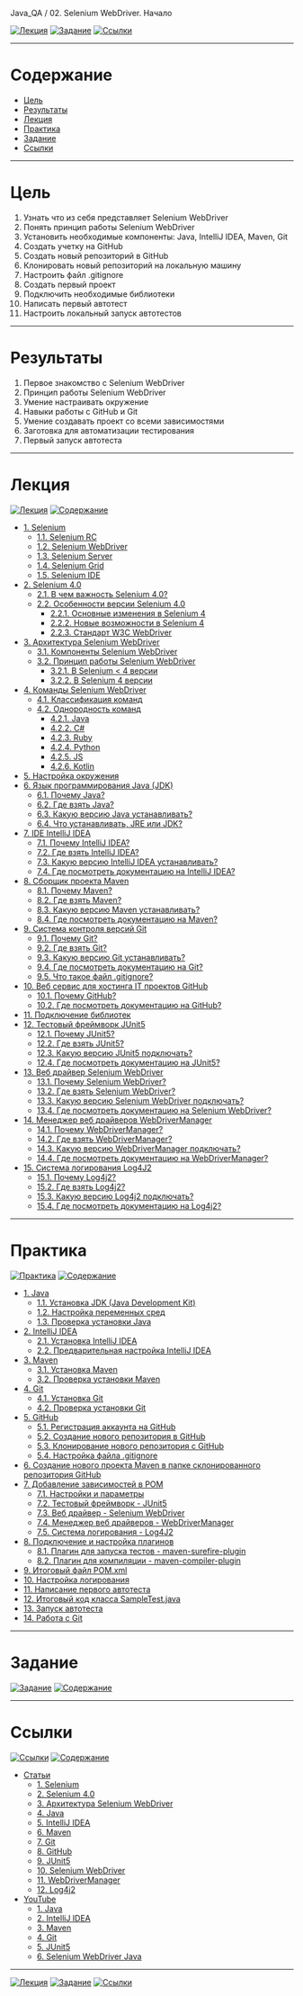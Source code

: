 Java_QA / 02. Selenium WebDriver. Начало

[![Лекция](https://img.shields.io/badge/-Лекция-ee99ff)](1.%20Лекция.md)
[![Задание](https://img.shields.io/badge/-Задание-99ffee)](2.%20Задание.md)
[![Ссылки](https://img.shields.io/badge/-Ссылки-ffee99)](3.%20Ссылки.md)

***

# Содержание

* [Цель](#цель)
* [Результаты](#результаты)
* [Лекция](#лекция)
* [Практика](#практика)
* [Задание](#задание)
* [Ссылки](#ссылки)

***

# Цель

1. Узнать что из себя представляет Selenium WebDriver
2. Понять принцип работы Selenium WebDriver
3. Установить необходимые компоненты: Java, IntelliJ IDEA, Maven, Git
4. Создать учетку на GitHub
5. Создать новый репозиторий в GitHub
6. Клонировать новый репозиторий на локальную машину
7. Настроить файл .gitignore
8. Создать первый проект
9. Подключить необходимые библиотеки
10. Написать первый автотест
11. Настроить локальный запуск автотестов

***

# Результаты 

1. Первое знакомство с Selenium WebDriver
2. Принцип работы Selenium WebDriver
3. Умение настраивать окружение
4. Навыки работы с GitHub и Git
5. Умение создавать проект со всеми зависимостями
6. Заготовка для автоматизации тестирования
7. Первый запуск автотеста

***

# Лекция

[![Лекция](https://img.shields.io/badge/-Лекция-ee99ff)](1.%20Лекция.md)
[![Содержание](https://img.shields.io/badge/-Содержание-66eeff)](#содержание)

* [1. Selenium](1.%20Лекция.md#1-selenium)
    * [1.1. Selenium RC](1.%20Лекция.md#11-selenium-rc)
    * [1.2. Selenium WebDriver](1.%20Лекция.md#12-selenium-webdriver)
    * [1.3. Selenium Server](1.%20Лекция.md#13-selenium-server)
    * [1.4. Selenium Grid](1.%20Лекция.md#14-selenium-grid)
    * [1.5. Selenium IDE](1.%20Лекция.md#15-selenium-ide)
* [2. Selenium 4.0](1.%20Лекция.md#2-selenium-40)
    * [2.1. В чем важность Selenium 4.0?](1.%20Лекция.md#21-в-чем-важность-selenium-40)
    * [2.2. Особенности версии Selenium 4.0](1.%20Лекция.md#22-особенности-версии-selenium-40)
        * [2.2.1. Основные изменения в Selenium 4](1.%20Лекция.md#221-основные-изменения-в-selenium-4)
        * [2.2.2. Новые возможности в Selenium 4](1.%20Лекция.md#222-новые-возможности-в-selenium-4)
        * [2.2.3. Стандарт W3C WebDriver](1.%20Лекция.md#223-стандарт-w3c-webdriver)
* [3. Архитектура Selenium WebDriver](1.%20Лекция.md#3-архитектура-selenium-webdriver)
    * [3.1. Компоненты Selenium WebDriver](1.%20Лекция.md#31-компоненты-selenium-webdriver)
    * [3.2. Принцип работы Selenium WebDriver](1.%20Лекция.md#32-принцип-работы-selenium-webdriver)
        * [3.2.1. В Selenium < 4 версии](1.%20Лекция.md#321-в-selenium--4-версии)
        * [3.2.2. В Selenium 4 версии](1.%20Лекция.md#322-в-selenium-4-версии)
* [4. Команды Selenium WebDriver](1.%20Лекция.md#4-команды-selenium-webdriver)
    * [4.1. Классификация команд](1.%20Лекция.md#41-классификация-команд)
    * [4.2. Однородность команд](1.%20Лекция.md#42-однородность-команд)
        * [4.2.1. Java](1.%20Лекция.md#421-java)
        * [4.2.2. C#](1.%20Лекция.md#422-c)
        * [4.2.3. Ruby](1.%20Лекция.md#423-ruby)
        * [4.2.4. Python](1.%20Лекция.md#424-python)
        * [4.2.5. JS](1.%20Лекция.md#425-js)
        * [4.2.6. Kotlin](1.%20Лекция.md#426-kotlin)
* [5. Настройка окружения](1.%20Лекция.md#5-настройка-окружения)
* [6. Язык программирования Java (JDK)](1.%20Лекция.md#6-язык-программирования-java-jdk)
    * [6.1. Почему Java?](1.%20Лекция.md#61-почему-java)
    * [6.2. Где взять Java?](1.%20Лекция.md#62-где-взять-java)
    * [6.3. Какую версию Java устанавливать?](1.%20Лекция.md#63-какую-версию-java-устанавливать)
    * [6.4. Что устанавливать, JRE или JDK?](1.%20Лекция.md#64-что-устанавливать-jre-или-jdk)
* [7. IDE IntelliJ IDEA](1.%20Лекция.md#7-ide-intellij-idea)
    * [7.1. Почему IntelliJ IDEA?](1.%20Лекция.md#71-почему-intellij-idea)
    * [7.2. Где взять IntelliJ IDEA?](1.%20Лекция.md#72-где-взять-intellij-idea)
    * [7.3. Какую версию IntelliJ IDEA устанавливать?](1.%20Лекция.md#73-какую-версию-intellij-idea-устанавливать)
    * [7.4. Где посмотреть документацию на IntelliJ IDEA?](1.%20Лекция.md#74-где-посмотреть-документацию-на-intellij-idea)
* [8. Сборщик проекта Maven](1.%20Лекция.md#8-сборщик-проекта-maven)
    * [8.1. Почему Maven?](1.%20Лекция.md#81-почему-maven)
    * [8.2. Где взять Maven?](1.%20Лекция.md#82-где-взять-maven)
    * [8.3. Какую версию Maven устанавливать?](1.%20Лекция.md#83-какую-версию-maven-устанавливать)
    * [8.4. Где посмотреть документацию на Maven?](1.%20Лекция.md#84-где-посмотреть-документацию-на-maven)
* [9. Система контроля версий Git](1.%20Лекция.md#9-система-контроля-версий-git)
    * [9.1. Почему Git?](1.%20Лекция.md#91-почему-git)
    * [9.2. Где взять Git?](1.%20Лекция.md#92-где-взять-git)
    * [9.3. Какую версию Git устанавливать?](1.%20Лекция.md#93-какую-версию-git-устанавливать)
    * [9.4. Где посмотреть документацию на Git?](1.%20Лекция.md#94-где-посмотреть-документацию-на-git)
    * [9.5. Что такое файл .gitignore?](1.%20Лекция.md##95-что-такое-файл-gitignore)
* [10. Веб сервис для хостинга IT проектов GitHub](1.%20Лекция.md#10-веб-сервис-для-хостинга-it-проектов-github)
    * [10.1. Почему GitHub?](1.%20Лекция.md#101-почему-github)
    * [10.2. Где посмотреть документацию на GitHub?](1.%20Лекция.md#102-где-посмотреть-документацию-на-github)
* [11. Подключение библиотек](1.%20Лекция.md#11-Подключение-библиотек)
* [12. Тестовый фреймворк JUnit5](1.%20Лекция.md#12-тестовый-фреймворк-junit5)
    * [12.1. Почему JUnit5?](1.%20Лекция.md#121-почему-junit5)
    * [12.2. Где взять JUnit5?](1.%20Лекция.md#122-где-взять-junit5)
    * [12.3. Какую версию JUnit5 подключать?](1.%20Лекция.md#123-какую-версию-junit5-подключать)
    * [12.4. Где посмотреть документацию на JUnit5?](1.%20Лекция.md#124-где-посмотреть-документацию-на-junit5)
* [13. Веб драйвер Selenium WebDriver](1.%20Лекция.md#13-веб-драйвер-selenium-webdriver)
    * [13.1. Почему Selenium WebDriver?](1.%20Лекция.md#131-почему-selenium-webdriver)
    * [13.2. Где взять Selenium WebDriver?](1.%20Лекция.md#132-где-взять-selenium-webdriver)
    * [13.3. Какую версию Selenium WebDriver подключать?](1.%20Лекция.md#133-какую-версию-selenium-webdriver-подключать)
    * [13.4. Где посмотреть документацию на Selenium WebDriver?](1.%20Лекция.md#134-где-посмотреть-документацию-на-selenium-webdriver)
* [14. Менеджер веб драйверов WebDriverManager](1.%20Лекция.md#14-менеджер-веб-драйверов-webdrivermanager)
    * [14.1. Почему WebDriverManager?](1.%20Лекция.md#141-почему-webdrivermanager)
    * [14.2. Где взять WebDriverManager?](1.%20Лекция.md#142-где-взять-webdrivermanager)
    * [14.3. Какую версию WebDriverManager подключать?](1.%20Лекция.md#143-какую-версию-webdrivermanager-подключать)
    * [14.4. Где посмотреть документацию на WebDriverManager?](1.%20Лекция.md#144-где-посмотреть-документацию-на-webdrivermanager)
* [15. Система логирования Log4J2](1.%20Лекция.md#15-система-логирования-log4j2)
    * [15.1. Почему Log4j2?](1.%20Лекция.md#151-почему-log4j2)
    * [15.2. Где взять Log4j2?](1.%20Лекция.md#152-где-взять-log4j2)
    * [15.3. Какую версию Log4j2 подключать?](1.%20Лекция.md#153-какую-версию-log4j2-подключать)
    * [15.4. Где посмотреть документацию на Log4j2?](1.%20Лекция.md#154-где-посмотреть-документацию-на-log4j2)

***

# Практика 

[![Практика](https://img.shields.io/badge/-Практика-aaffaa)](2.%20Практика.md)
[![Содержание](https://img.shields.io/badge/-Содержание-66eeff)](#содержание)

* [1. Java](#1-Java)
  * [1.1. Установка JDK (Java Development Kit)](#11-установка-jdk-java-development-kit)
  * [1.2. Настройка переменных сред](#12-настройка-переменных-сред)
  * [1.3. Проверка установки Java](#13-проверка-установки-java)
* [2. IntelliJ IDEA](#2-IntelliJ-IDEA)
  * [2.1. Установка IntelliJ IDEA](#21-установка-intellij-idea)
  * [2.2. Предварительная настройка IntelliJ IDEA](#22-предварительная-настройка-intellij-idea)
* [3. Maven](#3-Maven)
  * [3.1. Установка Maven](#31-установка-maven)
  * [3.2. Проверка установки Maven](#32-проверка-установки-maven)
* [4. Git](#4-Git)
  * [4.1. Установка Git](#41-установка-git)
  * [4.2. Проверка установки Git](#42-проверка-установки-git)
* [5. GitHub](#5-GitHub)
  * [5.1. Регистрация аккаунта на GitHub](#51-регистрация-аккаунта-на-github)
  * [5.2. Создание нового репозитория в GitHub](#52-создание-нового-репозитория-в-github)
  * [5.3. Клонирование нового репозитория с GitHub](#53-клонирование-нового-репозитория-с-github)
  * [5.4. Настройка файла .gitignore](#54-настройка-файла-gitignore)
* [6. Создание нового проекта Maven в папке склонированного репозитория GitHub](#6-Создание-нового-проекта-Maven-в-папке-склонированного-репозитория-GitHub)
* [7. Добавление зависимостей в POM](#7-добавление-зависимостей-в-pom)
  * [7.1. Настройки и параметры](#71-настройки-и-параметры)
  * [7.2. Тестовый фреймворк - JUnit5](#72-тестовый-фреймворк---junit5)
  * [7.3. Веб драйвер - Selenium WebDriver](#73-веб-драйвер---selenium-webdriver)
  * [7.4. Менеджер веб драйверов - WebDriverManager](#74-менеджер-веб-драйверов---webdrivermanagerr)
  * [7.5. Система логирования - Log4J2](#75-система-логирования---log4j2)
* [8. Подключение и настройка плагинов](#8-Подключение-и-настройка-плагинов)
  * [8.1. Плагин для запуска тестов - maven-surefire-plugin](#81-плагин-для-запуска-тестов---maven-surefire-plugin)
  * [8.2. Плагин для компиляции - maven-compiler-plugin](#82-плагин-для-компиляции---maven-compiler-plugin)
* [9. Итоговый файл POM.xml](#9-Итоговый-файл-POM.xml)
* [10. Настройка логирования](#10-настройка-логирования)
* [11. Написание первого автотеста](#11-написание-первого-автотеста)
* [12. Итоговый код класса SampleTest.java](#12-итоговый-код-класса-sampletestjava)
* [13. Запуск автотеста](#13-запуск-автотеста)
* [14. Работа с Git](#14-работа-с-git)

***

# Задание

[![Задание](https://img.shields.io/badge/-Задание-99ffee)](3.%20Задание.md)
[![Содержание](https://img.shields.io/badge/-Содержание-66eeff)](#содержание)



***

# Ссылки

[![Ссылки](https://img.shields.io/badge/-Ссылки-ffee99)](4.%20Ссылки.md)
[![Содержание](https://img.shields.io/badge/-Содержание-66eeff)](#содержание)

* [Статьи](#статьи)
  * [1. Selenium](#1-selenium)
  * [2. Selenium 4.0](#2-selenium-40)
  * [3. Архитектура Selenium WebDriver](#3-архитектура-selenium-webdriver)
  * [4. Java](#4-java)
  * [5. IntelliJ IDEA](#5-intellij-idea)
  * [6. Maven](#6-maven)
  * [7. Git](#7-git)
  * [8. GitHub](#8-github)
  * [9. JUnit5](#9-junit5)
  * [10. Selenium WebDriver](#10-selenium-webdriver)
  * [11. WebDriverManager](#11-webdrivermanager)
  * [12. Log4j2](#12-log4j2)
* [YouTube](#youtube)
  * [1. Java](#1-java)
  * [2. IntelliJ IDEA](#2-intellij-idea)
  * [3. Maven](#3-maven)
  * [4. Git](#4-git)
  * [5. JUnit5](#5-junit5)
  * [6. Selenium WebDriver Java](#6-selenium-webdriver-java)

***

[![Лекция](https://img.shields.io/badge/-Лекция-ee99ff)](1.%20Лекция.md)
[![Задание](https://img.shields.io/badge/-Задание-99ffee)](2.%20Задание.md)
[![Ссылки](https://img.shields.io/badge/-Ссылки-ffee99)](3.%20Ссылки.md)